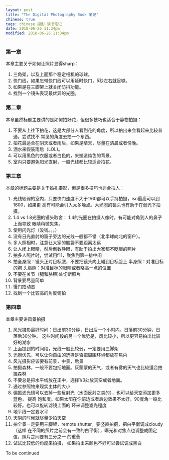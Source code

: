 ```yaml
---
layout: post
title: "The Digital Photography Book 笔记"
chinese: true
tags: chinese 摄影 读书笔记
date: 2018-06-26 11:34pm
modified: 2018-06-26 11:34pm
---
```

### 第一章

本章主要关于如何让照片显得sharp：

1. 三角架，以及上面那个稳定相机的球球。
2. 快门线，如果忘带快门线可以用延时快门，5秒左右就足够。
3. 如果是在三脚架上就关闭防抖功能。
4. 找到一个镜头表现最优异的光圈。

### 第二章

本章虽然标题主要讲的是如何拍好花，但很多技巧也适合于静物拍摄：

1. 不要从上往下拍花，这是大部分人看到花的角度，所以拍出来会看起来比较普通，尝试找不
常见的角度去拍一个东西。
2. 拍花最适合在阴天或者雨后，如果是晴天，尽量在清晨或者傍晚。
3. 洒水来假装雨后（LOL)。
4. 可以用黑色的衣服或者白色的，来塑造纯色的背景。
5. 室内只要避免阳光直射，一般光线都比较适合拍花。

### 第三章

本章的标题主要是关于婚礼摄影，但是很多技巧也适合拍人：

1. 光线较弱的室内，只要快门速度不大于1/60都可以手持拍摄，iso最高可以到1600，如果更
高有可能会引入太多噪点。大光圈的镜头也有助于在弱光下拍摄。
2. 1.4 vs 1.8光圈的镜头取舍： 1.4的光圈在拍摄人像时，有可能对角到人的鼻子上而导致
眼睛稍微失焦。
3. 使用闪光灯（没钱。。。）
4. 没有日光直射的窗子旁边的光线一般都不错（北半球向北的窗户）。
5. 多人照相时，注意让大家的脑袋不要距离太远
6. 让人闭上眼睛，然后倒数睁眼，有助于拍出大家都不眨眼的照片
7. 拍多人照片时，尝试用f11，聚焦到第一排中间
8. 拍全身照：镜头正对目标腰，不要把镜头向上瞄到目标脸上
   半身照：对准目标的胸
   头肩照：对准目标的眼睛或者略高一点的位置
9. 不要在关节（腿和胳膊)处切断照片
10. 背景要尽量简单
11. 慢门拍动态
12. 找到一个比较高的角度俯拍

### 第四章

本章主要讲风景拍摄

1. 风光摄影最好时间：日出前30分钟，日出后一个小时内。日落前30分钟，日落后30分钟。
这些时间段的另一个优势是，风比较小，所以更容易拍出比较好的湖水
2. 上面提到的时间段，光线一般比较弱，一定要用三脚架
3. 光圈优先，可以让你自由的选择是否把周围环境都放在焦内
4. 风光摄影应该要有前景，中景，后景
5. 拍摄森林，一般不要包括地面。灰蒙蒙的天气，或者有雾的天气也比较适合拍摄森林
6. 不要总是把水平线放在正中，选择1/3处放天空或者地面。
7. 通过参照物来现实主体的大小
8. 偏振滤光镜可以去掉一些反射光（水面反射之类的），也可以给天空添加更多蓝色， 提高
饱和度。如果太阳在你前边或者后边效果不太好，90度角一般比较好。也可以旋转滤镜上面的
环来调整滤光程度
9. 地平线一定要水平
10. 天阴的时候就尽量少拍天空
11. 拍全景一定要用三脚架，remote shutter，要竖直拍摄，把白平衡调成cloudy（这样
在不同的照片之前会有一致的白平衡），曝光和对焦点也调整成固定值，照片之间要有三分之一
的重叠
12. 试试比较低的角度来拍摄， 如果拍出来颜色不好可以尝试调成黑白


To be continued